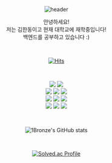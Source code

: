 <div align="center">

![header](https://capsule-render.vercel.app/api?type=waving&color=auto&height=300&section=header&text=Welcome!&fontAlignY=45&desc=1Bronze's%20Github%20Profile&descAlign=60&fontSize=90)

안녕하세요! </br>
저는 김한동이고 현재 대학교에 재학중입니다! </br>
백엔드를 공부하고 있습니다 :)

</br>

[![Hits](https://hits.seeyoufarm.com/api/count/incr/badge.svg?url=https%3A%2F%2Fgithub.com%2Fkhdkkhdd&count_bg=%2379C83D&title_bg=%23555555&icon=&icon_color=%23E7E7E7&title=hits&edge_flat=false)](https://hits.seeyoufarm.com)

</br>

<img src="https://img.shields.io/badge/C++-00599C?style=for-the-badge&logo=Cplusplus&logoColor=white"> <img src="https://img.shields.io/badge/java-00599C?style=for-the-badge&logo=java&logoColor=white">
</br>
<img src="https://img.shields.io/badge/Spring-6DB33F?style=for-the-badge&logo=spring&logoColor=white">
<img src="https://img.shields.io/badge/Spring%20BooT-6DB33F?style=for-the-badge&logo=Spring%20Boot&logoColor=white">
<img src="https://img.shields.io/badge/Mysql-4479A1?style=for-the-badge&logo=mysql&logoColor=white"/>
</br>
<img src="https://img.shields.io/badge/IntelliJ%20IDEA-000000?style=for-the-badge&logo=IntelliJ%20IDEA&logoColor=white">
<img src="https://img.shields.io/badge/Clion-000000?style=for-the-badge&logo=Clion&logoColor=white">
<img src="https://img.shields.io/badge/Visual%20Studio%20Code-007ACC?style=for-the-badge&logo=visualstudiocode&logoColor=white">
</br>
<img src="https://img.shields.io/badge/Notion-000000?style=for-the-badge&logo=Notion&logoColor=white">
<img src="https://img.shields.io/badge/Github-181717?style=for-the-badge&logo=Github&logoColor=white">
<img src="https://img.shields.io/badge/Slack-4A154B?style=for-the-badge&logo=Slack&logoColor=white">

</br>

![1Bronze's GitHub stats](https://github-readme-stats-git-masterrstaa-rickstaa.vercel.app/api?username=1bronze&show_icons=true&bg_color=00000000&theme=nord)

</br>

[![Solved.ac Profile](http://mazassumnida.wtf/api/generate_badge?boj=khdkkhdd)](https://solved.ac/khdkkhdd)

</div>
